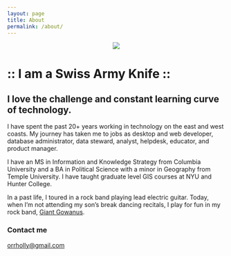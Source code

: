 ```yaml
---
layout: page
title: About
permalink: /about/
---
```


<p align="center">
<img src="https://orrholly.github.io/images/knife.png">
<h1> :: I am a  Swiss Army Knife :: </h1>
<h2> I love the challenge and constant learning curve of technology.</h2>
</p>

I have spent the past 20+ years working in technology on the east and west coasts. My journey has taken me to  jobs as desktop and web developer, database administrator, data steward, analyst, helpdesk, educator, and product manager. 

I have an MS in Information and Knowledge Strategy from Columbia University and a BA in Political Science with a minor in Geography from Temple University. I have taught graduate level GIS courses at NYU and Hunter College.

In a past life, I toured in a rock band playing lead electric guitar. Today, when I’m not attending my son’s break dancing recitals, I play for fun in my rock band, [Giant Gowanus](http://giantgowan.us/).

### Contact me

[orrholly@gmail.com](mailto:orrholly@gmail.com)


